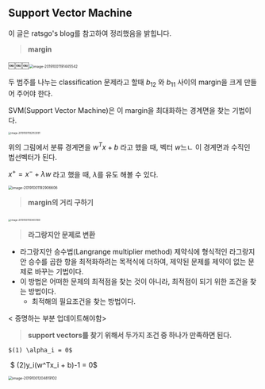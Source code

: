 ## Support Vector Machine 

이 글은 ratsgo's blog를 참고하여 정리했음을 밝힙니다.

> **margin**

￼￼￼<img src="/Users/yeonsulee/Library/Application Support/typora-user-images/image-20191001191445542.png" alt="image-20191001191445542" style="zoom:50%;" />

두 범주를 나누는 classification 문제라고 할때 $b_{12}$ 와 $b_{11}$ 사이의 margin을 크게 만들어 주어야 한다.

SVM(Support Vector Machine)은 이 margin을 최대화하는 경계면을 찾는 기법이다. 

<img src="/Users/yeonsulee/Library/Application Support/typora-user-images/image-20191001192053091.png" alt="image-20191001192053091" style="zoom: 33%;" />

 위의 그림에서 분류 경계면을 $w^Tx + b$ 라고 했을 때, 벡터 $w$느ㄴ 이 경계면과 수직인 법선벡터가 된다. 

$x^+ = x^- + \lambda w$ 라고 했을 때, $\lambda$를 유도 해볼 수 있다.

<img src="/Users/yeonsulee/Library/Application Support/typora-user-images/image-20191001192906606.png" alt="image-20191001192906606" style="zoom:50%;" />

>  **margin의 거리 구하기** 

​											<img src="/Users/yeonsulee/Library/Application Support/typora-user-images/image-20191001193403160.png" alt="image-20191001193403160" style="zoom: 33%;" />

> **라그랑지안 문제로 변환**

- 라그랑지안 승수법(Langrange multiplier method) 제약식에 형식적인 라그랑지안 승수를 곱한 항을 최적화하려는 목적식에 더하여, 제약된 문제를 제약이 없는 문제로 바꾸는 기법이다. 
- 이 방법은 어떠한 문제의 최적점을 찾는 것이 아니라, 최적점이 되기 위한 조건을 찾는 방법이다. 
  - 최적해의 필요조건을 찾는 방법이다.

< 증명하는 부분 업데이트해야함>













> **support vectors를 찾기 위해서 두가지 조건 중 하나가 만족하면 된다.**

 	$(1) \alpha_i = 0$

​	 $	(2)y_i(w^Tx_i + b)-1 = 0$



<img src="/Users/yeonsulee/Library/Application Support/typora-user-images/image-20191001204819102.png" alt="image-20191001204819102" style="zoom: 50%;" />